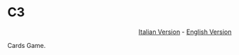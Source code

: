 # C3
<p align="right"><a href="LEGGIMI.md">Italian Version</a> - <a href="README.md">English Version</a></p>
Cards Game.
